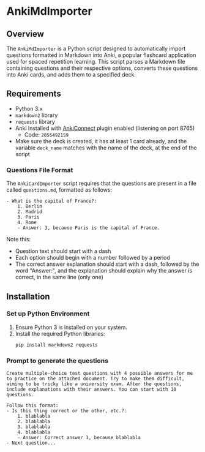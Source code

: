 # AnkiMdImporter

## Overview
The `AnkiMdImporter` is a Python script designed to automatically import questions formatted in Markdown into Anki, a popular flashcard application used for spaced repetition learning. This script parses a Markdown file containing questions and their respective options, converts these questions into Anki cards, and adds them to a specified deck.

## Requirements
- Python 3.x
- `markdown2` library
- `requests` library
- Anki installed with [AnkiConnect](https://ankiweb.net/shared/info/2055492159) plugin enabled (listening on port 8765)
    - Code: ``2055492159``
- Make sure the deck is created, it has at least 1 card already, and the variable ``deck_name`` matches with the name of the deck, at the end of the script

### Questions File Format
The `AnkiCardImporter` script requires that the questions are present in a file called `questions.md`, formatted as follows:
```text
- What is the capital of France?:
    1. Berlin
    2. Madrid
    3. Paris
    4. Rome
    - Answer: 3, because Paris is the capital of France.
```

Note this:
- Question text should start with a dash
- Each option should begin with a number followed by a period
- The correct answer explanation should start with a dash, followed by the word "Answer:", and the explanation should explain why the answer is correct, in the same line (only one)

## Installation

### Set up Python Environment
1. Ensure Python 3 is installed on your system.
2. Install the required Python libraries:
   ```bash
   pip install markdown2 requests

### Prompt to generate the questions
```text
Create multiple-choice test questions with 4 possible answers for me to practice on the attached document. Try to make them difficult, aiming to be tricky like a university exam. After the questions, include explanations with their answers. You can start with 10 questions.

Follow this format:
- Is this thing correct or the other, etc.?:
    1. blablabla
    2. blablabla
    3. blablabla
    4. blablabla
    - Answer: Correct answer 1, because blablabla
- Next question...
```

